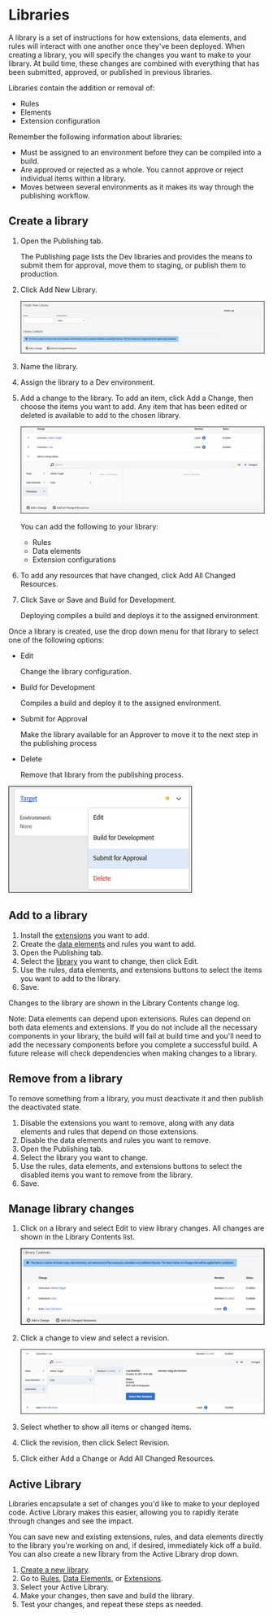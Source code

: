 # Libraries

A library is a set of instructions for how extensions, data elements, and rules will interact with one another once they've been deployed. When creating a library, you will specify the changes you want to make to your library. At build time, these changes are combined with everything that has been submitted, approved, or published in previous libraries.

Libraries contain the addition or removal of:

* Rules
* Elements
* Extension configuration

Remember the following information about libraries:

* Must be assigned to an environment before they can be compiled into a build.
* Are approved or rejected as a whole.  You cannot approve or reject individual items within a library.
* Moves between several environments as it makes its way through the publishing workflow.

## Create a library

1. Open the Publishing tab.

   The Publishing page lists the Dev libraries and provides the means to submit them for approval, move them to staging, or publish them to production.

2. Click Add New Library.

   ![](../../.gitbook/assets/library-create.jpg)

3. Name the library.
4. Assign the library to a Dev environment.
5. Add a change to the library. To add an item, click Add a Change, then choose the items you want to add. Any item that has been edited or deleted is available to add to the chosen library.

   ![](../../.gitbook/assets/library-add-change.jpg)

   You can add the following to your library:

   * Rules
   * Data elements
   * Extension configurations

6. To add any resources that have changed, click Add All Changed Resources.
7. Click Save or Save and Build for Development.

   Deploying compiles a build and deploys it to the assigned environment.

Once a library is created, use the drop down menu for that library to select one of the following options:

* Edit

  Change the library configuration.

* Build for Development

  Compiles a build and deploy it to the assigned environment.

* Submit for Approval

  Make the library available for an Approver to move it to the next step in the publishing process

* Delete

  Remove that library from the publishing process.

![](../../.gitbook/assets/library-menu.png)

## Add to a library

1. Install the [extensions](../../managing-resources/extensions.md) you want to add.
2. Create the [data elements](../../managing-resources/data-elements.md) and rules you want to add.
3. Open the Publishing tab.
4. Select the [library](../web/libraries.md) you want to change, then click Edit.
5. Use the rules, data elements, and extensions buttons to select the items you want to add to the library.
6. Save.

Changes to the library are shown in the Library Contents change log.

Note: Data elements can depend upon extensions. Rules can depend on both data elements and extensions. If you do not include all the necessary components in your library, the build will fail at build time and you'll need to add the necessary components before you complete a successful build. A future release will check dependencies when making changes to a library.

## Remove from a library

To remove something from a library, you must deactivate it and then publish the deactivated state.

1. Disable the extensions you want to remove, along with any data elements and rules that depend on those extensions.
2. Disable the data elements and rules you want to remove.
3. Open the Publishing tab.
4. Select the library you want to change.
5. Use the rules, data elements, and extensions buttons to select the disabled items you want to remove from the library.
6. Save.

## Manage library changes

1. Click on a library and select Edit to view library changes. All changes are shown in the Library Contents list.

   ![](../../.gitbook/assets/library-contents.jpg)

2. Click a change to view and select a revision.

   ![](../../.gitbook/assets/library-contents-revision.jpg)

3. Select whether to show all items or changed items.
4. Click the revision, then click Select Revision.
5. Click either Add a Change or Add All Changed Resources.

## Active Library

Libraries encapsulate a set of changes you'd like to make to your deployed code. Active Library makes this easier, allowing you to rapidly iterate through changes and see the impact.

You can save new and existing extensions, rules, and data elements directly to the library you're working on and, if desired, immediately kick off a build. You can also create a new library from the Active Library drop down.

1. [Create a new library](../web/libraries.md#create-a-library).
2. Go to [Rules](../../managing-resources/rules.md), [Data Elements](../../managing-resources/data-elements.md), or [Extensions](../../managing-resources/extensions.md).
3. Select your Active Library.
4. Make your changes, then save and build the library.
5. Test your changes, and repeat these steps as needed.

